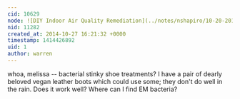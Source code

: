 ```yaml
---
cid: 10629
node: ![DIY Indoor Air Quality Remediation](../notes/nshapiro/10-20-2014/diy-indoor-air-quality-remediation)
nid: 11282
created_at: 2014-10-27 16:21:32 +0000
timestamp: 1414426892
uid: 1
author: warren
---
```


whoa, melissa -- bacterial stinky shoe treatments? I have a pair of dearly beloved vegan leather boots which could use some; they don't do well in the rain. Does it work well? Where can I find EM bacteria? 
